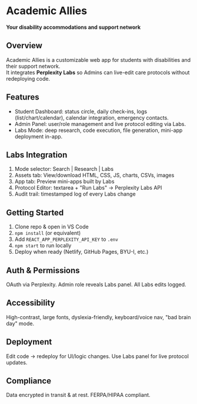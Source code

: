 # Academic Allies

**Your disability accommodations and support network**

## Overview

Academic Allies is a customizable web app for students with disabilities and their support network.  
It integrates **Perplexity Labs** so Admins can live-edit care protocols without redeploying code.

## Features

- Student Dashboard: status circle, daily check-ins, logs (list/chart/calendar), calendar integration, emergency contacts.  
- Admin Panel: user/role management and live protocol editing via Labs.  
- Labs Mode: deep research, code execution, file generation, mini-app deployment in-app.

## Labs Integration

1. Mode selector: Search | Research | Labs  
2. Assets tab: View/download HTML, CSS, JS, charts, CSVs, images  
3. App tab: Preview mini-apps built by Labs  
4. Protocol Editor: textarea + "Run Labs" → Perplexity Labs API  
5. Audit trail: timestamped log of every Labs change

## Getting Started

1. Clone repo & open in VS Code  
2. `npm install` (or equivalent)  
3. Add `REACT_APP_PERPLEXITY_API_KEY` to `.env`  
4. `npm start` to run locally  
5. Deploy when ready (Netlify, GitHub Pages, BYU-I, etc.)

## Auth & Permissions

OAuth via Perplexity. Admin role reveals Labs panel. All Labs edits logged.

## Accessibility

High-contrast, large fonts, dyslexia-friendly, keyboard/voice nav, "bad brain day" mode.

## Deployment

Edit code → redeploy for UI/logic changes. Use Labs panel for live protocol updates.

## Compliance

Data encrypted in transit & at rest. FERPA/HIPAA compliant.
